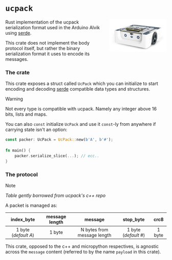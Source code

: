 # `ucpack`

<div align="right" style="display: block; float: right; margin-left: 20px;">
    <img style="width: 180px" align="right" src="./assets/alvik.webp" onerror="this.src='../../../assets/alvik.webp'" />
</div>

Rust implementation of the ucpack serialization format used in the Arduino Alvik using [serde](https://docs.rs/serde).

This crate does not implement the body protocol itself, but rather the binary serialization format it uses
to encode its messages.

### The crate

This crate exposes a struct called `UcPack` which you can initialize to start encoding and decoding [serde](https://docs.rs/serde)
compatible data types and structures.

> [!WARNING]
> Not every type is compatible with ucpack. Namely any integer above 16 bits, lists and maps.

You can also `const` initialize `UcPack` and use it `const`-ly from anywhere if carrying state
isn't an option:
```rust
const packer: UcPack = UcPack::new(b'A', b'#');

fn main() {
    packer.serialize_slice(...); // ecc..
}
```

### The protocol

> [!NOTE]
> _Table gently borrowed from ucpack's c++ repo_

A packet is managed as:

| index_byte           | message length | message                     | stop_byte            | crc8   |
|:--------------------:|:--------------:|:---------------------------:|:--------------------:|:------:|
| 1 byte (_default A_) | 1 byte         | N bytes from message length | 1 byte (_default #_) | 1 byte |

This crate, opposed to the c++ and micropython respectives, is agnostic
across the `message` content (referred to by the name `payload` in this crate).
